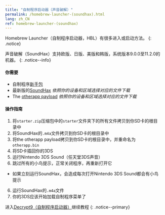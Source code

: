```yaml
---
title: "自制程序启动器（声音破解）"
permalink: /homebrew-launcher-(soundhax).html
lang: zh_CN
ref: homebrew-launcher-(soundhax)
---
```


Homebrew Launcher（自制程序启动器，HBL）有很多进入或启动方法。
{: .notice}

声音破解（SoundHax）支持欧版、日版、美版和韩版，系统版本9.0.0至11.2.0的机器。
{: .notice--info}

#### 你需要

+ 自制程序[新手包](http://smealum.github.io/ninjhax2/starter.zip)
+ 最新版的[SoundHax](http://soundhax.com/) *依照你的设备和区域选择对应的文件下载*
+ The [otherapp payload](https://smealum.github.io/3ds/#otherapp) *依照你的设备和区域选择对应的文件下载*

#### 操作指南

1. 将`starter.zip`压缩包中的`starter`文件夹下的所有文件拷贝到你SD卡的根目录中
2. 将SoundHax的`.m4a`文件拷贝到你SD卡的根目录中
3. 将the otherapp payload拷贝到你SD卡的根目录中，并重命名为`otherapp.bin`
4. 将SD卡插回你的3DS
5. 运行Nintendo 3DS Sound（任天堂3DS声音）
6. 跳过所有的小鸟提示，正常关闭程序，再重新打开它
  + 如果立刻运行SoundHax，会造成每次打开Nintendo 3DS Sound都会有小鸟提示
6. 运行SoundHax的`.m4a`文件
7. 你的3DS应该开始加载自制程序菜单了

进入[Decrypt9（自制程序启动器）](decrypt9-(homebrew-launcher))继续教程
{: .notice--primary}
